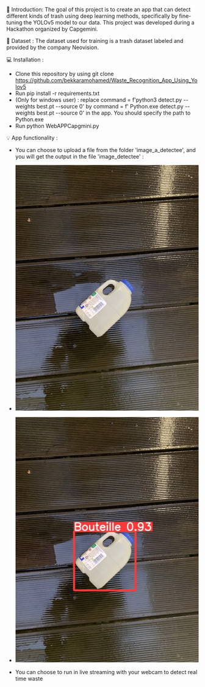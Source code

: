 🎯 Introduction: The goal of this project is to create an app that can detect different kinds of trash using deep learning methods, specifically by fine-tuning the YOLOv5 model to our data. This project was developed during a Hackathon organized by Capgemini.

📂 Dataset : The dataset used for training is a trash dataset labeled and provided by the company Neovision.

💻 Installation :
* Clone this repository by using git clone https://github.com/bekkaramohamed/Waste_Recognition_App_Using_Yolov5
* Run pip install -r requirements.txt
* (Only for windows user) : replace command = f'python3 detect.py --weights best.pt --source 0' by command = f' Python.exe detect.py --weights best.pt --source 0' in the app. You should specify the path to Python.exe
* Run python WebAPPCapgmini.py

💡 App functionality :
* You can choose to upload a file from the folder 'image_a_detectee', and you will get the output in the file 'image_detectee' :
  
* ![Image_a_detectee](WebApp/images_a_detectee/image.jpg)
* ![Image_a_detectee](WebApp/images_detectee/image.jpg)

  
* You can choose to run in live streaming with your webcam to detect real time waste

